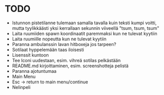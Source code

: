 # TODO

- Istunnon pistetilanne tulemaan samalla tavalla kuin teksti kumpi voitti, mutta tyylikkäästi yksi kerrallaan sekunnin viiveellä "tsum, tsum, tsum"
- Laita ruumiiden spawn koordinaatit paremmaksi kun ne tulevat kyytiin
- Laita ruumiille nopeutta kun ne tulevat kyytiin
- Paranna ambulanssin lavan hitboxeja jos tarpeen? 
- Sotilaat hyppelemään taas iloisesti
- Lisenssit kuntoon
- Tee Iconi uudestaan, esim. vihreä sotilas pelkästään
- README.md kirjoittaminen, esim. screenshotteja pelistä
- Paranna ajotuntumaa
- Main Menu
- Esc -> return to main menu/continue
- Nelinpeli

